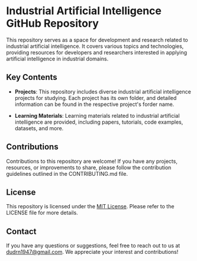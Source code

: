 # Industrial Artificial Intelligence GitHub Repository

This repository serves as a space for development and research related to industrial artificial intelligence. It covers various topics and technologies, providing resources for developers and researchers interested in applying artificial intelligence in industrial domains.

## Key Contents

- **Projects**: This repository includes diverse industrial artificial intelligence projects for studying. Each project has its own folder, and detailed information can be found in the respective project's forder name.

- **Learning Materials**: Learning materials related to industrial artificial intelligence are provided, including papers, tutorials, code examples, datasets, and more.

## Contributions

Contributions to this repository are welcome! If you have any projects, resources, or improvements to share, please follow the contribution guidelines outlined in the CONTRIBUTING.md file.

## License

This repository is licensed under the [MIT License](LICENSE). Please refer to the LICENSE file for more details.

## Contact

If you have any questions or suggestions, feel free to reach out to us at [dudrn1947@gmail.com](mailto:dudrn1947@gmail.com). We appreciate your interest and contributions!
